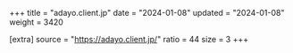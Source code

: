 +++
title = "adayo.client.jp"
date = "2024-01-08"
updated = "2024-01-08"
weight = 3420

[extra]
source = "https://adayo.client.jp/"
ratio = 44
size = 3
+++
